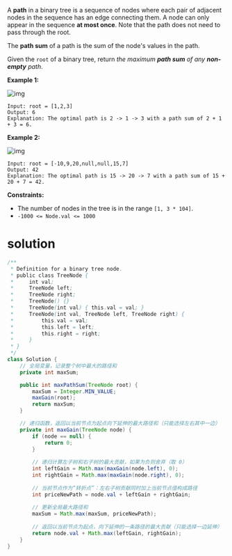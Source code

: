A **path** in a binary tree is a sequence of nodes where each pair of adjacent nodes in the sequence has an edge connecting them. A node can only appear in the sequence **at most once**. Note that the path does not need to pass through the root.

The **path sum** of a path is the sum of the node's values in the path.

Given the `root` of a binary tree, return *the maximum **path sum** of any **non-empty** path*.

 

**Example 1:**

![img](https://assets.leetcode.com/uploads/2020/10/13/exx1.jpg)

```
Input: root = [1,2,3]
Output: 6
Explanation: The optimal path is 2 -> 1 -> 3 with a path sum of 2 + 1 + 3 = 6.
```

**Example 2:**

![img](https://assets.leetcode.com/uploads/2020/10/13/exx2.jpg)

```
Input: root = [-10,9,20,null,null,15,7]
Output: 42
Explanation: The optimal path is 15 -> 20 -> 7 with a path sum of 15 + 20 + 7 = 42.
```

 

**Constraints:**

- The number of nodes in the tree is in the range `[1, 3 * 104]`.
- `-1000 <= Node.val <= 1000`

# solution

```java
/**
 * Definition for a binary tree node.
 * public class TreeNode {
 *     int val;
 *     TreeNode left;
 *     TreeNode right;
 *     TreeNode() {}
 *     TreeNode(int val) { this.val = val; }
 *     TreeNode(int val, TreeNode left, TreeNode right) {
 *         this.val = val;
 *         this.left = left;
 *         this.right = right;
 *     }
 * }
 */
class Solution {
    // 全局变量，记录整个树中最大的路径和
    private int maxSum;

    public int maxPathSum(TreeNode root) {
        maxSum = Integer.MIN_VALUE;
        maxGain(root);
        return maxSum;
    }

    // 递归函数，返回以当前节点为起点向下延伸的最大路径和（只能选择左右其中一边）
    private int maxGain(TreeNode node) {
        if (node == null) {
            return 0;
        }
        
        // 递归计算左子树和右子树的最大贡献，如果为负则舍弃（取 0）
        int leftGain = Math.max(maxGain(node.left), 0);
        int rightGain = Math.max(maxGain(node.right), 0);
        
        // 当前节点作为“转折点”：左右子树贡献同时加上当前节点值构成路径
        int priceNewPath = node.val + leftGain + rightGain;
        
        // 更新全局最大路径和
        maxSum = Math.max(maxSum, priceNewPath);
        
        // 返回以当前节点为起点，向下延伸的一条路径的最大贡献（只能选择一边延伸）
        return node.val + Math.max(leftGain, rightGain);
    }
}

```

